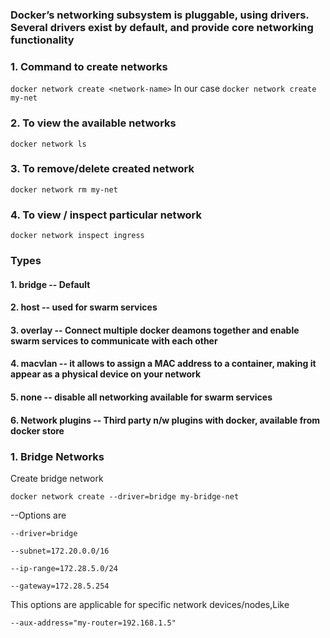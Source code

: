 ### Docker’s networking subsystem is pluggable, using drivers. Several drivers exist by default, and provide core networking functionality

### 1. Command to create networks
`
docker network create <network-name>
`
In our case 
`
docker network create my-net
`
### 2. To view the available networks
`
docker network ls
`
### 3. To remove/delete created network
`
docker network rm my-net
`
### 4. To view / inspect particular network
`
docker network inspect ingress
`

### Types 

#### 1. bridge -- Default 
#### 2. host -- used for swarm services
#### 3. overlay -- Connect multiple docker deamons together and enable swarm services to communicate with each other
#### 4. macvlan -- it allows to assign a MAC address to a container, making it appear as a physical device on your network
#### 5. none -- disable all networking available for swarm services
#### 6. Network plugins -- Third party n/w plugins with docker, available from docker store

### 1. Bridge Networks
Create bridge network
```
docker network create --driver=bridge my-bridge-net
```
--Options are
```
--driver=bridge

```
```
--subnet=172.20.0.0/16

```
```
--ip-range=172.28.5.0/24

```
```
--gateway=172.28.5.254

```
This options are applicable for specific network devices/nodes,Like
```
--aux-address="my-router=192.168.1.5"

```

